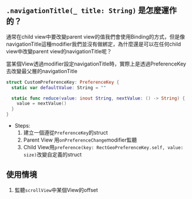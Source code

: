 
## `.navigationTitle(_ title: String)` 是怎麼運作的？

通常在child view中要改變parent view的值我們會使用Binding的方式，但是像navigationTitle這種modifier我們並沒有做綁定，為什麼還是可以在任何child view中改變parent view的navigationTitle呢？

當某個View透過modifier設定navigationTitle時，實際上是透過PreferenceKey去改變最父層的navigationTitle

```swift
struct CustomPreferenceKey: PreferenceKey {
  static var defaultValue: String = ""

  static func reduce(value: inout String, nextValue: () -> String) {
    value = nextValue()
  }
}
```

- Steps:
  1. 建立一個遵從`PreferenceKey`的struct
  2. Parent View 用`onPreferenceChange`modifier監聽
  3. Child View用`preference(key: RectGeoPreferenceKey.self, value: size)`改變自定義的struct

## 使用情境

1. 監聽`scrollView`中某個View的offset